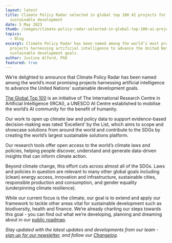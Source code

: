 ```yaml
---
layout: latest
title: Climate Policy Radar selected in global top 100 AI projects for
  sustainable development
date: 5 May 2023
thumb: /images/climate-policy-radar-selected-in-global-top-100-ai-projects-for-sustainable-development/ircai_top100_excellent_badge.jpg
topics:
  - Blog
excerpt: Climate Policy Radar has been named among the world’s most promising
  projects harnessing artificial intelligence to advance the United Nations'
  sustainable development goals.
author: Justine Alford, PhD
featured: true
---
```

We’re delighted to announce that Climate Policy Radar has been named among the world’s most promising projects harnessing artificial intelligence to advance the United Nations' sustainable development goals. 

[The Global Top 100](https://ircai.org/global-top-100-outstanding-projects/results/) is an initiative of The International Research Centre in Artificial Intelligence (IRCAI), a UNESCO AI Centre established to mobilise the world’s AI community for the benefit of humanity.

Our work to open up climate law and policy data to support evidence-based decision-making was rated ‘Excellent’ by the List, which aims to scope and showcase solutions from around the world and contribute to the SDGs by creating the world’s largest sustainable solutions platform.

Our research tools offer open access to the world’s climate laws and policies, helping people discover, understand and generate data-driven insights that can inform climate action. 

Beyond climate change, this effort cuts across almost all of the SDGs. Laws and policies in question are relevant to many other global goals including (clean) energy access, innovation and infrastructure, sustainable cities, responsible production and consumption, and gender equality (underpinning climate resilience).

While our current focus is the climate, our goal is to extend and apply our framework to tackle other areas vital for sustainable development such as biodiversity, health and finance. We’re already charting our steps towards this goal - you can find out what we’re developing, planning and dreaming about in our [public roadmap](https://www.notion.so/climatepolicyradar/Climate-Policy-Radar-Public-Product-Roadmap-250fdc6416824160b7b34aef4ef29e1c).

*Stay updated with the latest updates and developments from our team - [sign up for our newsletter](https://3566c5a7.sibforms.com/serve/MUIEAPkXK4liqQjleE87527EfcD9gDzY26dQhnJOxNeXZK_TvEAjl_Qu7rrkysJS2ODrj1LioiH24HTGbul2vS1sAxYCPHtu7PgnhZrAE9yCfaFrJ7vzmvBc3u87cs_pkC_99nQ2AqBONHtLwErrV7mcVga2qNlO1xetSeqVVWYsrVPRjg6Rc978eQEMasGQc4PFgIfMFza8TJEv), and follow our [Changelog](https://climatepolicyradar.notion.site/Climate-Policy-Radar-s-Public-Changelog-1f028d2141e946adaebb8a420f50029c).*